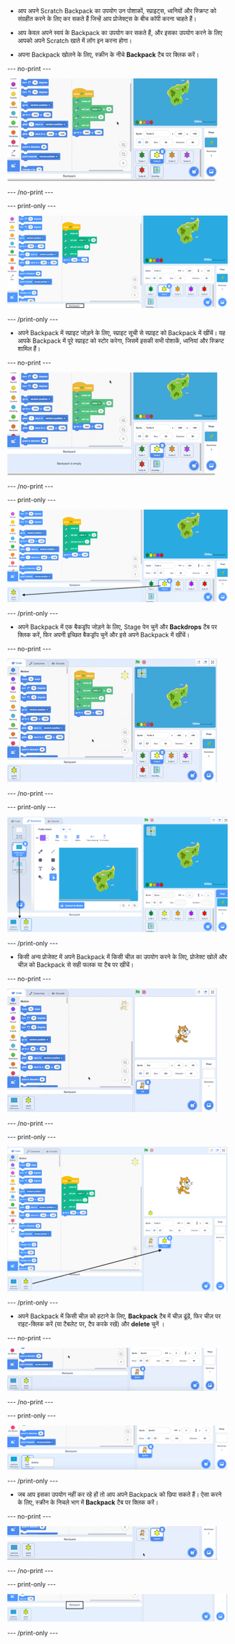 - आप अपने Scratch Backpack का उपयोग उन पोशाकों, स्प्राइट्स, ध्वनियों और स्क्रिप्ट को संग्रहीत करने के लिए कर सकते हैं जिन्हें आप प्रोजेक्ट्स के बीच कॉपी करना चाहते हैं।

- आप केवल अपने स्वयं के Backpack का उपयोग कर सकते हैं, और इसका उपयोग करने के लिए आपको अपने Scratch खाते में लॉग इन करना होगा।

- अपना Backpack खोलने के लिए, स्क्रीन के नीचे **Backpack** टैब पर क्लिक करें।

--- no-print ---

![Code क्षेत्र के ठीक नीचे Backpack टैब पर क्लिक करने से Backpack खुल जाता है।](images/open-backpack.gif)

--- /no-print ---

--- print-only ---

![संपूर्ण Scratch संपादक, जिसमें Backpack टैब हाइलाइट किया गया है।](images/open-backpack.png)

--- /print-only ---

- अपने Backpack में स्प्राइट जोड़ने के लिए, स्प्राइट सूची से स्प्राइट को Backpack में खींचें। यह आपके Backpack में पूरे स्प्राइट को स्टोर करेगा, जिसमें इसकी सभी पोशाकें, ध्वनियां और स्क्रिप्ट शामिल हैं।

--- no-print ---

![Turtle 2 स्प्राइट को Sprite सूची से Backpack में जोड़ने के लिए उसे खींचना ।](images/add-sprite.gif)

--- /no-print ---

--- print-only ---

![पूर्ण Scratch संपादक, Spite सूची में Turtle 2 स्प्राइट से Backpack तक एक तीर के साथ।](images/add-sprite.png)

--- /print-only ---

- अपने Backpack में एक बैकड्रॉप जोड़ने के लिए, Stage पेन चुनें और **Backdrops** टैब पर क्लिक करें, फिर अपनी इच्छित बैकड्रॉप चुनें और इसे अपने Backpack में खींचें।

--- no-print ---

![किसी द्वीप की पृष्ठभूमि को बैकड्रॉप टैब से Backpack तक खींचना.](images/add-backdrop.gif)

--- /no-print ---

--- print-only ---

![पूर्ण Scratch संपादक, Backdrops टैब में बैकड्रॉप से Backpack तक एक तीर के साथ।](images/add-backdrop.png)

--- /print-only ---

- किसी अन्य प्रोजेक्ट में अपने Backpack में किसी चीज़ का उपयोग करने के लिए, प्रोजेक्ट खोलें और चीज़ को Backpack से सही फलक या टैब पर खींचें।

--- no-print ---

![एक नए प्रोजेक्ट में Turtle 2 स्प्राइट को Sprite सूची में और द्वीप पृष्ठभूमि को Stage पेन में खींचना ।](images/new-project.gif)

--- /no-print ---

--- print-only ---

![एक नए प्रोजेक्ट में Backpack में Sprite सूची में Turtle 2 स्प्राइट से तीर के साथ पूर्ण Scratch संपादक।](images/new-project.png)

--- /print-only ---

- अपने Backpack में किसी चीज़ को हटाने के लिए, **Backpack** टैब में चीज़ ढूंढें, फिर चीज़ पर राइट-क्लिक करें (या टैबलेट पर, टैप करके रखें) और **delete** चुनें ।

--- no-print ---

![Backpack में Turtle 2 स्प्राइट पर राइट-क्लिक करें, फिर इसे हटाने के लिए 'delete' का चयन करें।](images/delete-items.gif)

--- /no-print ---

--- print-only ---

![स्प्राइट को राइट-क्लिक करने के बाद Turtle 2 स्प्राइट के लिए उपलब्ध 'delete' ' विकल्प के साथ Backpack टैब।](images/delete-items.png)

--- /print-only ---

- जब आप इसका उपयोग नहीं कर रहे हों तो आप अपने Backpack को छिपा सकते हैं। ऐसा करने के लिए, स्क्रीन के निचले भाग में **Backpack** टैब पर क्लिक करें।

--- no-print ---

![Backpack को खोलने के लिए, Backpack को छिपाने के लिए उसी Backpack टैब पर क्लिक करना।](images/hide-backpack.gif)

--- /no-print ---

--- print-only ---

![Backpack टैब हाइलाइट किया गया।](images/hide-backpack.png)

--- /print-only ---

